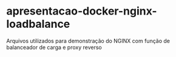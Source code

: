 # apresentacao-docker-nginx-loadbalance
Arquivos utilizados para demonstração do NGINX com função de balanceador de carga e proxy reverso
